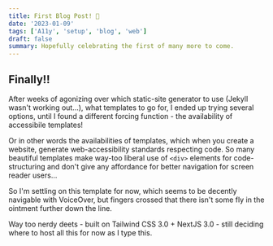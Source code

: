 ```yaml
---
title: First Blog Post! 🥳
date: '2023-01-09'
tags: ['A11y', 'setup', 'blog', 'web']
draft: false
summary: Hopefully celebrating the first of many more to come.
---
```


## Finally!!

After weeks of agonizing over which static-site generator to use (Jekyll wasn't working out...), what templates to go for, I ended up trying several options, until I found a different forcing function - the availability of accessibile templates!

Or in other words the availabilities of templates, which when you create a website, generate web-accessibility standards respecting code. So many beautiful templates make way-too liberal use of `<div>` elements for code-structuring and don't give any affordance for better navigation for screen reader users...

So I'm settling on this template for now, which seems to be decently navigable with VoiceOver, but fingers crossed that there isn't some fly in the ointment further down the line.

Way too nerdy deets - built on Tailwind CSS 3.0 + NextJS 3.0 - still deciding where to host all this for now as I type this.
